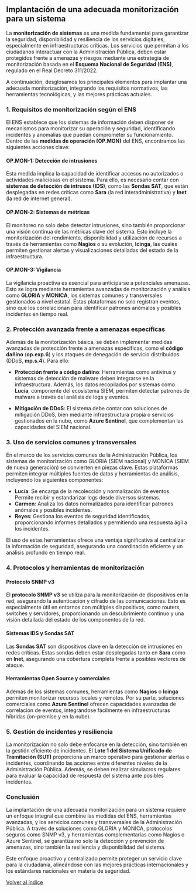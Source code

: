 ## Implantación de una adecuada monitorización para un sistema <!-- {docsify-ignore} -->

La **monitorización de sistemas** es una medida fundamental para garantizar la seguridad, disponibilidad y resiliencia de los servicios digitales, especialmente en infraestructuras críticas. Los servicios que permitan a los ciudadanos interactuar con la Administración Pública, deben estar protegidos frente a amenazas y riesgos mediante una estrategia de monitorización basada en el **Esquema Nacional de Seguridad (ENS)**, regulado en el Real Decreto 311/2022.

A continuación, desglosamos los principales elementos para implantar una adecuada monitorización, integrando los requisitos normativos, las herramientas tecnológicas, y las mejores prácticas actuales.

### 1. Requisitos de monitorización según el ENS

El ENS establece que los sistemas de información deben disponer de mecanismos para monitorizar su operación y seguridad, identificando incidentes y anomalías que puedan comprometer su funcionamiento. Dentro de las **medidas de operación (OP.MON)** del ENS, encontramos las siguientes acciones clave:

#### OP.MON-1: Detección de intrusiones
Esta medida implica la capacidad de identificar accesos no autorizados o actividades maliciosas en el sistema. Para ello, es necesario contar con **sistemas de detección de intrusos (IDS)**, como las **Sondas SAT**, que están desplegadas en redes críticas como **Sara** (la red interadministrativa) y **Inet** (la red de internet general).

#### OP.MON-2: Sistemas de métricas
El monitoreo no solo debe detectar intrusiones, sino también proporcionar una visión continua de las métricas clave del sistema. Esto incluye la monitorización del rendimiento, disponibilidad y utilización de recursos a través de herramientas como **Nagios** o su evolución, **Icinga**, las cuales permiten gestionar alertas y visualizaciones detalladas del estado de la infraestructura.

#### OP.MON-3: Vigilancia
La vigilancia proactiva es esencial para anticiparse a potenciales amenazas. Esto se logra mediante herramientas avanzadas de monitorización y análisis como **GLORIA** y **MONICA**, los sistemas comunes y transversales gestionados a nivel estatal. Estas plataformas no solo registran eventos, sino que los correlacionan para identificar patrones anómalos y posibles incidentes en tiempo real.

### 2. Protección avanzada frente a amenazas específicas

Además de la monitorización básica, se deben implementar medidas avanzadas de protección frente a amenazas específicas, como el **código dañino** (**op.exp.6**) y los ataques de denegación de servicio distribuidos (DDoS, **mp.s.4**). Para ello:

- **Protección frente a código dañino**: Herramientas como antivirus y sistemas de detección de malware deben integrarse en la infraestructura. Además, los datos recopilados por sistemas como **Lucía**, componente del ecosistema SIEM, permiten detectar patrones de malware a través del análisis de logs y eventos.
  
- **Mitigación de DDoS**: El sistema debe contar con soluciones de mitigación DDoS, bien mediante infraestructura propia o servicios gestionados en la nube, como **Azure Sentinel**, que complementan las capacidades del SIEM nacional.

### 3. Uso de servicios comunes y transversales

En el marco de los servicios comunes de la Administración Pública, los sistemas de monitorización como GLORIA (SIEM nacional) y MONICA (SIEM de nueva generación) se convierten en piezas clave. Estas plataformas permiten integrar múltiples fuentes de datos y herramientas de análisis, incluyendo los siguientes componentes:

- **Lucía**: Se encarga de la recolección y normalización de eventos. Permite recibir y estandarizar logs desde diversos sistemas.
- **Carmen**: Analiza los datos normalizados para identificar patrones anómalos y posibles incidentes.
- **Reyes**: Gestiona los eventos de seguridad identificados, proporcionando informes detallados y permitiendo una respuesta ágil a los incidentes.

El uso de estas herramientas ofrece una ventaja significativa al centralizar la información de seguridad, asegurando una coordinación eficiente y un análisis profundo en tiempo real.

### 4. Protocolos y herramientas de monitorización

#### Protocolo SNMP v3
El **protocolo SNMP v3** se utiliza para la monitorización de dispositivos en la red, asegurando la autenticación y cifrado de las comunicaciones. Esto es especialmente útil en entornos con múltiples dispositivos, como routers, switches y servidores, proporcionando un descubrimiento continuo y una visión detallada del estado de los componentes de la red.

#### Sistemas IDS y Sondas SAT
Las **Sondas SAT** son dispositivos clave en la detección de intrusiones en redes críticas. Estas sondas deben estar desplegadas tanto en **Sara** como en **Inet**, asegurando una cobertura completa frente a posibles vectores de ataque.

#### Herramientas Open Source y comerciales
Además de los sistemas comunes, herramientas como **Nagios** o **Icinga** permiten monitorizar recursos locales y remotos. Por su parte, soluciones comerciales como **Azure Sentinel** ofrecen capacidades avanzadas de correlación de eventos, integrándose fácilmente en infraestructuras híbridas (on-premise y en la nube).

### 5. Gestión de incidentes y resiliencia

La monitorización no solo debe enfocarse en la detección, sino también en la gestión eficiente de incidentes. El **Lote 1 del Sistema Unificado de Tramitación (SUT)** proporciona un marco operativo para gestionar alertas e incidentes, coordinando las acciones entre diferentes niveles de la Administración Pública. Además, se deben realizar simulacros regulares para evaluar la capacidad de respuesta del sistema ante posibles incidentes.

### Conclusión

La implantación de una adecuada monitorización para un sistema requiere un enfoque integral que combine las medidas del ENS, herramientas avanzadas, y los servicios comunes y transversales de la Administración Pública. A través de soluciones como GLORIA y MONICA, protocolos seguros como SNMP v3, y herramientas complementarias como Nagios o Azure Sentinel, se garantiza no solo la detección y prevención de amenazas, sino también la resiliencia y disponibilidad del sistema.

Este enfoque proactivo y centralizado permite proteger un servicio clave para la ciudadanía, alineándose con las mejores prácticas internacionales y los estándares nacionales en materia de seguridad.

<a href="https://pmoreno-rodriguez.github.io/opos_gsi/#/plantillas/indice.md">Volver al índice</a>